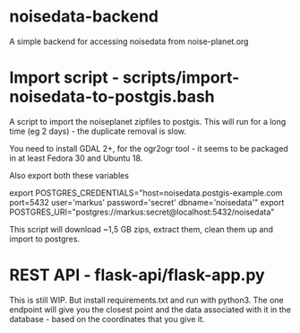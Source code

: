 # noisedata-backend
A simple backend for accessing noisedata from noise-planet.org

# Import script - scripts/import-noisedata-to-postgis.bash

A script to import the noiseplanet zipfiles to postgis. This will run for a long time (eg 2 days) - the duplicate removal is slow.

You need to install GDAL 2+, for the ogr2ogr tool - it seems to be packaged in at least Fedora 30 and Ubuntu 18.

Also export both these variables

export POSTGRES_CREDENTIALS="host=noisedata.postgis-example.com port=5432 user='markus' password='secret' dbname='noisedata'"
export POSTGRES_URI="postgres://markus:secret@localhost:5432/noisedata"

This script will download ~1,5 GB zips, extract them, clean them up and import to postgres.

# REST API - flask-api/flask-app.py

This is still WIP. But install requirements.txt and run with python3.
The one endpoint will give you the closest point and the data associated with it
in the database - based on the coordinates that you give it.


